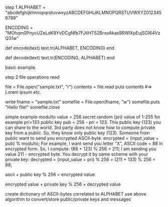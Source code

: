 step 1
ALPHABET = "abcdefghijklmnopqrstuvwxyzABCDEFGHIJKLMNOPQRSTUVWXYZ0123456789"

ENCODING = "MOhqm0PnycUZeLdK8YvDCgNfb7FJtiHT52BrxoAkas9RWlXpEujSGI64VzQ31w"

def encode(text)
  text.tr(ALPHABET, ENCODING)
end

def decode(text)
  text.tr(ENCODING, ALPHABET)
end

basic example.

step 2 file operations
read

file = File.open("sample.txt", "r")
contents = file.read
puts contents   #=> Lorem ipsum etc.

write
fname = "sample.txt"
somefile = File.open(fname, "w")
somefile.puts "Hello file!"
somefile.close

simple example
modulto value = 256
secret random (pri) value of 1-255
for example pri=133
public key pub = 256 - pri = 123.
This public key (123) you can share to the world.
3rd party does not know how to compute private key from a public. So, they know only public key (123).
Someone from public want to send you encrypted ASCII-byte.
encrypted = (input_value + pub) % modulto;
For example, I want send you letter "X", ASCII code = 88 in encrypted form. So, I compute:
(88 + 123) % 256 = 211;
I am sending you value 211 - encrypted byte.
You decrypt it by same scheme with your private key:
decrypted = (input_value + pri) % 256 = (211 + 133) % 256 = 88;

ascii + public key % 256 = encrypted value

encrypted value + private key % 256 = decrypted value


create dictionary of ASCII-bytes correlated to ALPHABET
use above algorithm to convert/store public/private keys
and messages
